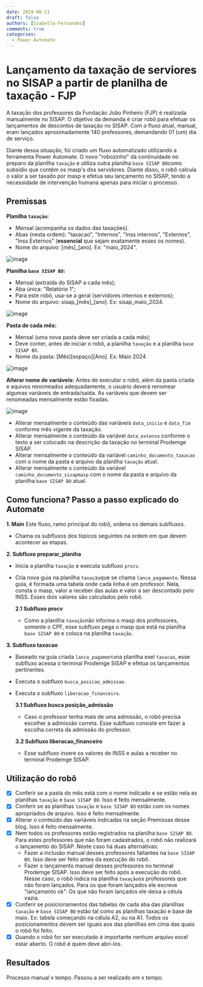 ```yaml
---
date: 2024-06-11
draft: false
authors: [Isabelle-Fernandes]
comments: true
categories:
  - Power Automate
---
```


# Lançamento da taxação de serviores no SISAP a partir de planilha de taxação - FJP

A taxação dos professores da Fundação João Pinheiro (FJP) é realizada manualmente no SISAP. O objetivo da demanda é criar robô para efetuar os lançamentos de descontos de taxação no SISAP. Com o fluxo atual, manual, eram lançados aproximadamente 140 professores, demandando 01 (um) dia de serviço. 

Diante dessa situação, foi criado um fluxo automatizado utilizando a ferramenta Power Automate. O novo "robozinho" dá continuidade no preparo da planilha `taxação` e utiliza outra planilha `base SISAP BO`como subsídio que contém os masp's dos servidores. Diante disso, o robô calcula o valor a ser taxado por masp e efetua seu lançamento no SISAP, tendo a necessidade de intervenção humana apenas para iniciar o processo.

<!-- more -->

## Premissas

**Planilha `taxação`:**
- Mensal (acompanha os dados das taxações).
- Abas (nesta ordem): "taxacao", "Internos", "Inss internos", "Externos", "Inss Externos" (**essencial** que sejam exatamente esses os nomes).
- Nome do arquivo: [mês]_[ano]. Ex: "maio_2024".
  
![image](https://github.com/automatiza-mg/automatizacoes/assets/65547646/2ae333e8-beab-4efa-b98c-2a340afbf686)

**Planilha `base SISAP BO`:**
- Mensal (extraída do SISAP a cada mês);
- Aba única: "Relatório 1";
- Para este robô, usa-se a geral (servidores internos e externos);
- Nome do arquivo: sisap_[mês]_[ano]. Ex: sisap_maio_2024.
  
![image](https://github.com/automatiza-mg/automatizacoes/assets/65547646/16578ed5-0826-4b15-a0b3-086bd2ba5a01)

**Pasta de cada mês:** 
- Mensal (uma nova pasta deve ser criada a cada mês);
- Deve conter, antes de iniciar o robô, a planilha `taxação` e a planilha `base SISAP BO`.
- Nome da pasta: [Mês][espaço][Ano]. Ex: Maio 2024

![image](https://github.com/automatiza-mg/automatizacoes/assets/65547646/95bf7bc8-9aab-4bc1-85b2-d111fb446671)

**Alterar nome de variáveis:** Antes de executar o robô, além da pasta criada e aquivos renomeados adequadamente, o usuário deverá renomear algumas variáveis de entrada/saída. As variáveis que devem ser renomeadas mensalmente estão fixadas.

![image](https://github.com/automatiza-mg/automatizacoes/assets/65547646/2e738eb3-2a58-47e7-8499-b6eddee7d4f1)

- Alterar mensalmente o conteúdo das variáveis `data_inicio` e `data_fim`  conforme mês vigente da taxação.
- Alterar mensalmente o conteúdo da variável `data_extenso` conforme o texto a ser colocado na descrição da taxação no terminal Prodemge SISAP.
- Alterar mensalmente o conteúdo da variável `caminho_documento_taxacao` com o nome da pasta e arquivo da planilha `taxação` atual.
- Alterar mensalmente o conteúdo da variável `caminho_documento_sisapmasp` com o nome da pasta e arquivo da planilha `base SISAP BO` atual.

## Como funciona? Passo a passo explicado do Automate

**1. Main**
Este fluxo, ramo principal do robô, ordena os demais subfluxos. 
- Chama os subfluxos dos tópicos seguintes na ordem em que devem acontecer as etapas.

**2. Subfluxo preparar_planiha**
- Inicia a planilha `taxação` e executa subfluxo `procv`.
- Cria nova guia na planilha `taxação`que se chama `lanca_pagamento`. Nessa guia, é formada uma tabela onde cada linha é um professor. Nela, consta o masp, valor a receber das aulas e valor a ser descontado pelo INSS. Esses dois valores são calculados pelo robô.
 

  **2.1 Subfluxo procv**
  - Como a planilha `taxação`não informa o masp dos professores, somente o CPF, esse subfluxo pega o masp que está na planilha `base SISAP BO` e coloca na planilha `taxação`.

**3. Subfluxo taxacao**
- Baseado na guia criada `lanca_pagamento`na planilha exel `taxacao`, esse subfluxo acessa o terminal Prodemge SISAP e efetua os lançamentos pertinentes.
- Executa o subfluxo `busca_posicao_admissao`.
- Executa o subfluxo `liberacao_financeiro`.

  **3.1 Subfluxo busca posição_admissão**
  - Caso o professor tenha mais de uma admissão, o robô precisa escolher a adimissão correta. Esse subfluxo consiste em fazer a escolha correta da admissão do professor.
 
  **3.2 Subfluxo liberacao_financeiro**
  - Esse subfluxo insere os valores de INSS e aulas a receber no terminal Prodemge SISAP.

## Utilização do robô

- [x] Conferir se a pasta do mês está com o nome indicado e se estão nela as planilhas `taxação` e `base SISAP BO`. Isso é feito mensalmente.
- [x] Conferir se as planilhas `taxação` e `base SISAP BO` estão com os nomes apropriados de arquivo. Isso é feito mensalmente.
- [x] Alterar o conteúdo das variáveis indicadas na seção Premissas desse blog. Isso é feito mensalmente.
- [x] Nem todos os professores estão registrados na planilha `base SISAP BO`. Para estes professores que não foram cadastrados, o robô não realizará o lançamento do SISAP. Neste caso há duas alternativas:
  - Fazer a inclusão manual desses professores faltantes na `base SISAP BO`. Isso deve ser feito antes da execução do robô.
  - Fazer o lançamento manual desses professores no terminal Prodemge SISAP. Isso deve ser feito após a execução do robô. Nesse caso, o robô indica na planilha `taxação`os professores que não foram lançados. Para os que foram lançados ele escreve "lançamento ok". Os que não foram lançados ele deixa a célula vazia.
- [x] Conferir se posicionamentos das tabelas de cada aba das planilhas `taxação` e `base SISAP BO` estão tal como as planilhas taxação e base de maio. Ex: tabela começando na célula A2, ou na A1. Todos os posicionamentos devem ser iguais aos das planilhas em cima das quais o robô foi feito.
- [x] Quando o robô for ser executado é importante nenhum arquivo excel estar aberto. O robô é quem deve abri-los. 

## Resultados

Processo manual x tempo. Passou a ser realizado em x tempo.
